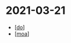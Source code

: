 # 2021-03-21

- [[do]]
- [[moa]]

[//begin]: # "Autogenerated link references for markdown compatibility"
[do]: ../do "Do"
[moa]: ../moa "Moa"
[//end]: # "Autogenerated link references"